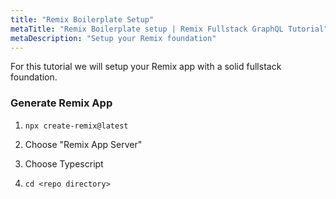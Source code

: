 ```yaml
---
title: "Remix Boilerplate Setup"
metaTitle: "Remix Boilerplate setup | Remix Fullstack GraphQL Tutorial"
metaDescription: "Setup your Remix foundation"
---
```


For this tutorial we will setup your Remix app with a solid fullstack foundation.

### Generate Remix App

1. `npx create-remix@latest`

1. Choose "Remix App Server"

1. Choose Typescript

1. `cd <repo directory>`
